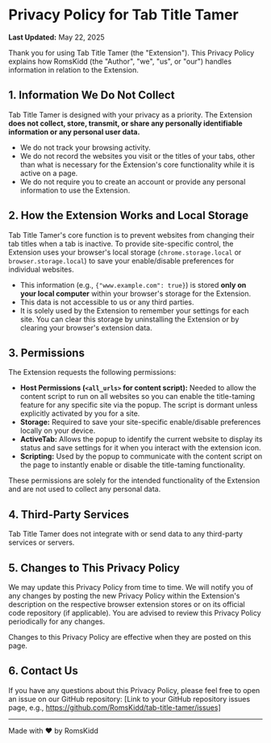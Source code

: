 # Privacy Policy for Tab Title Tamer

**Last Updated:** May 22, 2025

Thank you for using Tab Title Tamer (the "Extension"). This Privacy Policy explains how RomsKidd (the "Author", "we", "us", or "our") handles information in relation to the Extension.

## 1. Information We Do Not Collect

Tab Title Tamer is designed with your privacy as a priority. The Extension **does not collect, store, transmit, or share any personally identifiable information or any personal user data.**

* We do not track your browsing activity.
* We do not record the websites you visit or the titles of your tabs, other than what is necessary for the Extension's core functionality while it is active on a page.
* We do not require you to create an account or provide any personal information to use the Extension.

## 2. How the Extension Works and Local Storage

Tab Title Tamer's core function is to prevent websites from changing their tab titles when a tab is inactive. To provide site-specific control, the Extension uses your browser's local storage (`chrome.storage.local` or `browser.storage.local`) to save your enable/disable preferences for individual websites.

* This information (e.g., `{"www.example.com": true}`) is stored **only on your local computer** within your browser's storage for the Extension.
* This data is not accessible to us or any third parties.
* It is solely used by the Extension to remember your settings for each site. You can clear this storage by uninstalling the Extension or by clearing your browser's extension data.

## 3. Permissions

The Extension requests the following permissions:

* **Host Permissions (`<all_urls>` for content script):** Needed to allow the content script to run on all websites so you can enable the title-taming feature for any specific site via the popup. The script is dormant unless explicitly activated by you for a site.
* **Storage:** Required to save your site-specific enable/disable preferences locally on your device.
* **ActiveTab:** Allows the popup to identify the current website to display its status and save settings for it when you interact with the extension icon.
* **Scripting:** Used by the popup to communicate with the content script on the page to instantly enable or disable the title-taming functionality.

These permissions are solely for the intended functionality of the Extension and are not used to collect any personal data.

## 4. Third-Party Services

Tab Title Tamer does not integrate with or send data to any third-party services or servers.

## 5. Changes to This Privacy Policy

We may update this Privacy Policy from time to time. We will notify you of any changes by posting the new Privacy Policy within the Extension's description on the respective browser extension stores or on its official code repository (if applicable). You are advised to review this Privacy Policy periodically for any changes.

Changes to this Privacy Policy are effective when they are posted on this page.

## 6. Contact Us

If you have any questions about this Privacy Policy, please feel free to open an issue on our GitHub repository: [Link to your GitHub repository issues page, e.g., https://github.com/RomsKidd/tab-title-tamer/issues]

---
Made with ❤️ by RomsKidd